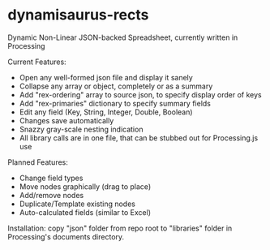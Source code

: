 dynamisaurus-rects
==================

Dynamic Non-Linear JSON-backed Spreadsheet, currently written in Processing

Current Features:
* Open any well-formed json file and display it sanely
* Collapse any array or object, completely or as a summary
* Add "rex-ordering" array to source json, to specify display order of keys
* Add "rex-primaries" dictionary to specify summary fields
* Edit any field (Key, String, Integer, Double, Boolean)
* Changes save automatically
* Snazzy gray-scale nesting indication
* All library calls are in one file, that can be stubbed out for Processing.js use

Planned Features:
* Change field types
* Move nodes graphically (drag to place)
* Add/remove nodes
* Duplicate/Template existing nodes
* Auto-calculated fields (similar to Excel)

Installation:
copy "json" folder from repo root to "libraries" folder in Processing's documents directory.

